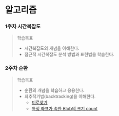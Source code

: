  # 알고리즘

### 1주차 시간복잡도 
> 학습목표 
> - 시간복잡도의 개념을 이해한다.
> - 점근적 시간복잡도 분석 방법과 표현법을 학습한다. 

### 2주차 순환 
> 학습목표
> - 순환의 개념을 학습하고 응용한다.
> - 되추적기법(backtracking)을 이해한다.
>   - [미로찾기](https://github.com/gangintheremark/study/blob/master/%EC%95%8C%EA%B3%A0%EB%A6%AC%EC%A6%98/%EC%88%9C%ED%99%98/%EB%AF%B8%EB%A1%9C%EC%B0%BE%EA%B8%B0.java)
>   - [특정 좌표가 속한 Blob의 크기 count](https://github.com/gangintheremark/study/blob/master/%EC%95%8C%EA%B3%A0%EB%A6%AC%EC%A6%98/%EC%88%9C%ED%99%98/Counting%20cells%20in%20a%20blob.java)